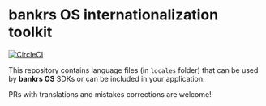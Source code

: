# bankrs OS internationalization toolkit

[![CircleCI](https://circleci.com/gh/bankrs/bankrs-os-i18n.svg?style=svg&circle-token=8a00e3a64896b01228f3225d19a3a22357aa12c2)](https://circleci.com/gh/bankrs/bankrs-os-i18n)

This repository contains language files (in `locales` folder) that can be used by **bankrs OS** SDKs or can be included in your application.

PRs with translations and mistakes corrections are welcome!
